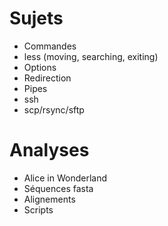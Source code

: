 # Sujets
- Commandes
- less (moving, searching, exiting)
- Options
- Redirection
- Pipes
- ssh
- scp/rsync/sftp

# Analyses
- Alice in Wonderland
- Séquences fasta
- Alignements
- Scripts

